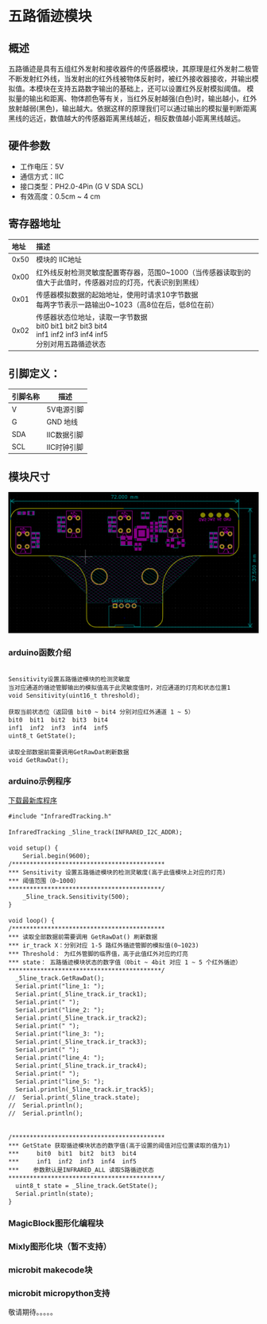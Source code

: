 # 五路循迹模块

## 概述

   五路循迹是具有五组红外发射和接收器件的传感器模块，其原理是红外发射二极管不断发射红外线，当发射出的红外线被物体反射时，被红外接收器接收，并输出模拟值。本模块在支持五路数字输出的基础上，还可以设置红外反射模拟阈值。 模拟量的输出和距离、物体颜色等有关，当红外反射越强(白色)时，输出越小，红外放射越弱(黑色)，输出越大。依据这样的原理我们可以通过输出的模拟量判断距离黑线的远近，数值越大的传感器距离黑线越近，相反数值越小距离黑线越远。

## 硬件参数

- 工作电压：5V
- 通信方式：IIC 
- 接口类型：PH2.0-4Pin (G V SDA SCL)
- 有效高度：0.5cm ~ 4 cm

## 寄存器地址
| 地址   | 描述                                                                                                          |
|:-----|:------------------------------------------------------------------------------------------------------------|
| 0x50 | 模块的 IIC地址                                                                                                   |
| 0x00 | 红外线反射检测灵敏度配置寄存器，范围0~1000（当传感器读取到的值大于此值时，传感器对应的灯亮，代表识别到黑线）                                                   |
| 0x01 | 传感器模拟数据的起始地址，使用时请求10字节数据<br>每两字节表示一路输出0~1023（高8位在后，低8位在前）                                                   |
| 0x02 | 传感器状态位地址，读取一字节数据<br/>     bit0  bit1  bit2  bit3  bit4<br/>     inf1  inf2  inf3  inf4  inf5<br/>分别对用五路循迹状态 |


## 引脚定义：
| 引脚名称 | 描述      |
|------|---------|
| V    | 5V电源引脚  |
| G    | GND 地线  |
| SDA  | IIC数据引脚 |
| SCL  | IIC时钟引脚 |

## 模块尺寸
![模块尺寸](five_way_tracking_sensor/infraredtracking.png)



### arduino函数介绍

```

Sensitivity设置五路循迹模块的检测灵敏度
当对应通道的循迹管脚输出的模拟值高于此灵敏度值时，对应通道的灯亮和状态位置1
void Sensitivity(uint16_t threshold);

获取当前状态位（返回值 bit0 ~ bit4 分别对应红外通道 1 ~ 5）
bit0  bit1  bit2  bit3  bit4
inf1  inf2  inf3  inf4  inf5
uint8_t GetState();

读取全部数据前需要调用GetRawDat刷新数据
void GetRawDat();
```
### arduino示例程序

[下载最新库程序](five_way_tracking_sensor/five_way_tracking_sensor.zip)

```
#include "InfraredTracking.h"

InfraredTracking _5line_track(INFRARED_I2C_ADDR);

void setup() {
    Serial.begin(9600);
/*******************************************
*** Sensitivity 设置五路循迹模块的检测灵敏度(高于此值模块上对应的灯亮)
*** 阈值范围（0~1000）
*******************************************/
    _5line_track.Sensitivity(500);
}

void loop() {
/*******************************************
*** 读取全部数据前需要调用 GetRawDat() 刷新数据
*** ir_track X：分别对应 1-5 路红外循迹管脚的模拟值(0~1023)
*** Threshold： 为红外管脚的临界值，高于此值红外对应的灯亮
*** state： 五路循迹模块状态的数字值（0bit ~ 4bit 对应 1 ~ 5 个红外循迹）
*******************************************/
  _5line_track.GetRawDat();
  Serial.print("line_1: ");
  Serial.print(_5line_track.ir_track1);
  Serial.print(" ");
  Serial.print("line_2: ");
  Serial.print(_5line_track.ir_track2);
  Serial.print(" ");
  Serial.print("line_3: ");
  Serial.print(_5line_track.ir_track3);
  Serial.print(" ");
  Serial.print("line_4: ");
  Serial.print(_5line_track.ir_track4);
  Serial.print(" ");
  Serial.print("line_5: ");
  Serial.println(_5line_track.ir_track5);
//  Serial.print(_5line_track.state);
//  Serial.println();
//  Serial.println();


/*******************************************
*** GetState 获取循迹模块状态的数字值(高于设置的阈值对应位置读取的值为1)
***     bit0  bit1  bit2  bit3  bit4
***     inf1  inf2  inf3  inf4  inf5
***    参数默认是INFRARED_ALL 读取5路循迹状态 
*******************************************/ 
  uint8_t state = _5line_track.GetState();
  Serial.println(state); 
}
```

### MagicBlock图形化编程块

### Mixly图形化块（暂不支持）

### microbit makecode块

### microbit micropython支持
敬请期待。。。。。